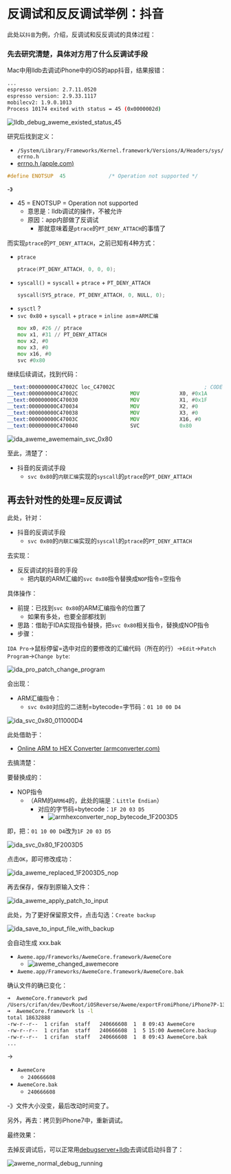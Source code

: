 # 反调试和反反调试举例：抖音

此处以`抖音`为例，介绍，反调试和反反调试的具体过程：

### 先去研究清楚，具体对方用了什么反调试手段

Mac中用lldb去调试iPhone中的iOS的app抖音，结果报错：

```bash
...
espresso version: 2.7.11.0520
espresso version: 2.9.33.1117
mobilecv2: 1.9.0.1013
Process 10174 exited with status = 45 (0x0000002d)
```

![lldb_debug_aweme_existed_status_45](../../assets/img/lldb_debug_aweme_existed_status_45.png)

研究后找到定义：

* `/System/Library/Frameworks/Kernel.framework/Versions/A/Headers/sys/errno.h`
* [errno.h (apple.com)](https://opensource.apple.com/source/xnu/xnu-792/bsd/sys/errno.h.auto.html)

```c
#define ENOTSUP  45              /* Operation not supported */
```

-》

* 45 = ENOTSUP =  Operation not supported
  * 意思是：lldb调试的操作，不被允许
  * 原因：app内部做了反调试
    * 那就意味着是`ptrace`的`PT_DENY_ATTACH`的事情了

而实现`ptrace`的`PT_DENY_ATTACH`，之前已知有4种方式：

* `ptrace`
  ```c
  ptrace(PT_DENY_ATTACH, 0, 0, 0);
  ```
* `syscall()` = `syscall` + `ptrace` + `PT_DENY_ATTACH`
  ```c
  syscall(SYS_ptrace, PT_DENY_ATTACH, 0, NULL, 0);
  ```
* `sysctl` ?
* `svc 0x80` + `syscall` + `ptrace` = `inline asm`=`ARM汇编`
  ```asm
  mov x0, #26 // ptrace
  mov x1, #31 // PT_DENY_ATTACH
  mov x2, #0
  mov x3, #0
  mov x16, #0
  svc #0x80
  ```

继续后续调试，找到代码：

```asm
__text:000000000C47002C loc_C47002C                             ; CODE XREF: _awemeMain+54↑j
__text:000000000C47002C                 MOV             X0, #0x1A
__text:000000000C470030                 MOV             X1, #0x1F
__text:000000000C470034                 MOV             X2, #0
__text:000000000C470038                 MOV             X3, #0
__text:000000000C47003C                 MOV             X16, #0
__text:000000000C470040                 SVC             0x80
```

![ida_aweme_awememain_svc_0x80](../../assets/img/ida_aweme_awememain_svc_0x80.png)

至此，清楚了：

* 抖音的反调试手段
  * `svc 0x80`的`内联汇编`实现的`syscall`的`ptrace`的`PT_DENY_ATTACH`

## 再去针对性的处理=反反调试

此处，针对：

* 抖音的反调试手段
  * `svc 0x80`的`内联汇编`实现的`syscall`的`ptrace`的`PT_DENY_ATTACH`

去实现：

* 反反调试的抖音的手段
  * 把内联的ARM汇编的`svc 0x80`指令替换成`NOP`指令=空指令

具体操作：

* 前提：已找到`svc 0x80`的ARM汇编指令的位置了
  * 如果有多处，也要全部都找到
* 思路：借助于IDA实现指令替换，把`svc 0x80`相关指令，替换成NOP指令
* 步骤：

`IDA Pro`->鼠标停留=选中对应的要修改的汇编代码（所在的行）->`Edit`->`Patch Program`->`Change byte`:

![ida_pro_patch_change_program](../../assets/img/ida_pro_patch_change_program.png)

会出现：

* ARM汇编指令：
  * `svc 0x80`对应的二进制=bytecode=字节码：`01 10 00 D4`

![ida_svc_0x80_011000D4](../../assets/img/ida_svc_0x80_011000D4.png)

此处借助于：

* [Online ARM to HEX Converter (armconverter.com)](https://armconverter.com/?code=NOP)

去搞清楚：

要替换成的：

* NOP指令
  * （ARM的`ARM64`的，此处的端是：`Little Endian`）
    * 对应的字节码=bytecode：`1F 20 03 D5`
      * ![armhexconverter_nop_bytecode_1F2003D5](../../assets/img/armhexconverter_nop_bytecode_1F2003D5.png)

即，把：`01 10 00 D4`改为`1F 20 03 D5`

![ida_svc_0x80_1F2003D5](../../assets/img/ida_svc_0x80_1F2003D5.png)

点击`OK`，即可修改成功：

![ida_aweme_replaced_1F2003D5_nop](../../assets/img/ida_aweme_replaced_1F2003D5_nop.png)

再去保存，保存到原输入文件：

![ida_aweme_apply_patch_to_input](../../assets/img/ida_aweme_apply_patch_to_input.png)

此处，为了更好保留原文件，点击勾选：`Create backup`

![ida_save_to_input_file_with_backup](../../assets/img/ida_save_to_input_file_with_backup.png)

会自动生成 xxx.bak

* `Aweme.app/Frameworks/AwemeCore.framework/AwemeCore`
  * ![aweme_changed_awemecore](../../assets/img/aweme_changed_awemecore.jpg)
* `Aweme.app/Frameworks/AwemeCore.framework/AwemeCore.bak`

确认文件的确已变化：

```bash
➜  AwemeCore.framework pwd
/Users/crifan/dev/DevRoot/iOSReverse/Aweme/exportFromiPhone/iPhone7P-1341/Aweme.app/Frameworks/AwemeCore.framework
➜  AwemeCore.framework ls -l
total 18632888
-rw-r--r--  1 crifan  staff   240666608  1  8 09:43 AwemeCore
-rw-r--r--  1 crifan  staff   240666608  1  5 15:00 AwemeCore.backup
-rw-r--r--  1 crifan  staff   240666608  1  8 09:43 AwemeCore.bak
...
```

->

* `AwemeCore`
  * `240666608`
* `AwemeCore.bak`
  * `240666608`

-》文件大小没变，最后改动时间变了。

另外，再去：拷贝到iPhone7中，重新调试。

最终效果：

去掉反调试后，可以正常用[debugserver+lldb](https://book.crifan.org/books/ios_re_debug_debugserver_lldb/website/)去调试启动抖音了：

![aweme_normal_debug_running](../../assets/img/aweme_normal_debug_running.jpg)
